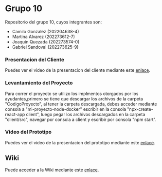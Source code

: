 # Grupo 10

Repositorio del grupo 10, cuyos integrantes son:

* Camilo Gonzalez (202204638-4)
* Martina Alvarez (202273612-7)
* Joaquin Quezada (202273574-0)
* Gabriel Sandoval (202273625-9)

### Presentacion del Cliente

Puedes ver el video de la presentacion del cliente mediante este [enlace](https://aula.usm.cl/mod/resource/view.php?id=6322574).

### Levantamiento del Proyecto

Para correr el proyecto se utilizo los implmentos otorgados por los ayudantes,primero se tiene que descargar los archivos de la carpeta "CodigoProyecto", al tener la carpeta descargada, debes acceder mediante consola a "mi-proyecto-node-docker" escribir en la consola "npx-create-react-app client", luego pegar los archivos descargados en la carpeta "client/src", navegar por consola a client y escribir por consola "npm start".

### Video del Prototipo

Puedes ver el video de la presentacion del prototipo mediante este [enlace]([https://aula.usm.cl/mod/resource/view.php?id=6322574](https://www.youtube.com/watch?v=B3q-XpeDJEo)).

## Wiki

Puede acceder a la Wiki mediante este [enlace](https://github.com/Shoripann/GRUPO10-2025-PROYINF/wiki#grupo-10).
